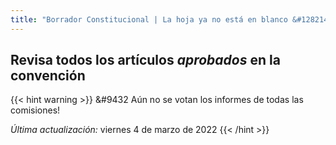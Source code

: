 ```yaml
---
title: "Borrador Constitucional | La hoja ya no está en blanco &#128214"
---
```


## Revisa todos los artículos *aprobados* en la convención

{{< hint warning >}} 
&#9432 Aún no se votan los informes de todas las comisiones!

*Última actualización:* viernes 4 de marzo de 2022
{{< /hint >}}



